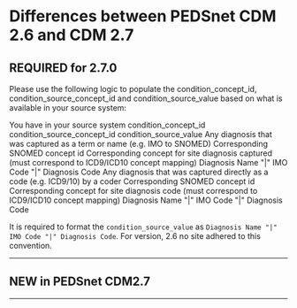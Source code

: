 # Differences between PEDSnet CDM 2.6 and CDM 2.7

## REQUIRED for 2.7.0

Please use the following logic to populate the condition_concept_id, condition_source_concept_id and condition_source_value based on what is available in your source system:

You have in your source system	condition_concept_id	condition_source_concept_id	condition_source_value
Any diagnosis that was captured as a term or name (e.g. IMO to SNOMED)	Corresponding SNOMED concept id	Corresponding concept for site diagnosis captured (must correspond to ICD9/ICD10 concept mapping)	Diagnosis Name "|" IMO Code "|" Diagnosis Code
Any diagnosis that was captured directly as a code (e.g. ICD9/10) by a coder	Corresponding SNOMED concept id	Corresponding concept for site diagnosis code (must correspond to ICD9/ICD10 concept mapping)	Diagnosis Name "|" IMO Code "|" Diagnosis Code

It is required to format the `condition_source_value` as `Diagnosis Name "|" IMO Code "|" Diagnosis Code`. For version, 2.6 no site adhered to this convention.

***
## NEW in PEDSnet CDM2.7

***
